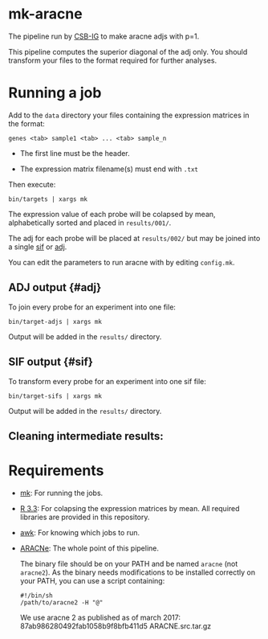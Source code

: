 # mk-aracne

The pipeline run by [CSB-IG](http://csbig.inmegen.gob.mx/ "Computational Systems Biology/Integrative Genomics")
to make aracne adjs with p=1.

This pipeline computes the superior diagonal of the adj only.
You should transform your files to the format required for further analyses.

# Running a job

Add to the `data` directory your files
containing the expression matrices in the format:

```
genes <tab> sample1 <tab> ... <tab> sample_n
```

- The first line must be the header.

- The expression matrix filename(s) must end with `.txt`

Then execute:

```
bin/targets | xargs mk
```

The expression value of each probe will be colapsed by mean,
alphabetically sorted and placed in `results/001/`.

The adj for each probe will be placed at `results/002/`
but may be joined into a single [sif](#sif) or [adj](#adj).

You can edit the parameters to run aracne with by editing `config.mk`.

## ADJ output {#adj}

To join every probe for an experiment into one file:

```
bin/target-adjs | xargs mk
```

Output will be added in the `results/` directory.

## SIF output {#sif}

To transform every probe for an experiment into one sif file:

```
bin/target-sifs | xargs mk
```

Output will be added in the `results/` directory.

## Cleaning intermediate results:

# Requirements

- [mk](http://doc.cat-v.org/bell_labs/mk/mk.pdf "A succesor for `make`."):
    For running the jobs.

- [R 3.3](http://www.r-project.org/ "Language and environment for statistical computing and graphics"):
    For colapsing the expression matrices by mean.
    All required libraries are provided in this repository.

- [awk](http://www.gnu.org/software/gawk/ "A minilanguage for text analysis."):
    For knowing which jobs to run.

- [ARACNe](http://califano.c2b2.columbia.edu/aracne/ "Algorithm for the Reconstruction of Accurate Cellular Networks"):
    The whole point of this pipeline.

    The binary file should be on your PATH and be named `aracne` (not `aracne2`).
    As the binary needs modifications to be installed correctly on your PATH,
    you can use a script containing:

    ```
    #!/bin/sh
    /path/to/aracne2 -H "@"
    ```

    We use aracne 2 as published as of march 2017:
    87ab986280492fab1058b9f8bfb411d5  ARACNE.src.tar.gz
